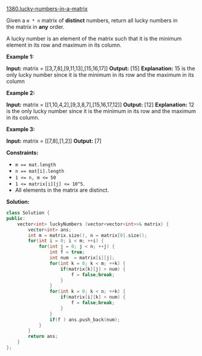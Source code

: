 [1380.lucky-numbers-in-a-matrix](https://leetcode.com/problems/lucky-numbers-in-a-matrix/)  

Given a `m * n` matrix of **distinct** numbers, return all lucky numbers in the matrix in **any** order.

A lucky number is an element of the matrix such that it is the minimum element in its row and maximum in its column.

**Example 1:**

**Input:** matrix = \[\[3,7,8\],\[9,11,13\],\[15,16,17\]\]
**Output:** \[15\]
**Explanation:** 15 is the only lucky number since it is the minimum in its row and the maximum in its column

**Example 2:**

**Input:** matrix = \[\[1,10,4,2\],\[9,3,8,7\],\[15,16,17,12\]\]
**Output:** \[12\]
**Explanation:** 12 is the only lucky number since it is the minimum in its row and the maximum in its column.

**Example 3:**

**Input:** matrix = \[\[7,8\],\[1,2\]\]
**Output:** \[7\]

**Constraints:**

*   `m == mat.length`
*   `n == mat[i].length`
*   `1 <= n, m <= 50`
*   `1 <= matrix[i][j] <= 10^5`.
*   All elements in the matrix are distinct.  



**Solution:**  

```cpp
class Solution {
public:
    vector<int> luckyNumbers (vector<vector<int>>& matrix) {
        vector<int> ans;
        int m = matrix.size(), n = matrix[0].size();
        for(int i = 0; i < m; ++i) {
            for(int j = 0; j < n; ++j) {
                int f = true;
                int num  = matrix[i][j];
                for(int k = 0; k < m; ++k) {
                    if(matrix[k][j] > num) {
                        f = false;break;
                    }
                }
                for(int k = 0; k < n; ++k) {
                    if(matrix[i][k] < num) {
                        f = false;break;
                    }
                }
                if(f ) ans.push_back(num);
            }
        }
        return ans;
    }
};
```
      